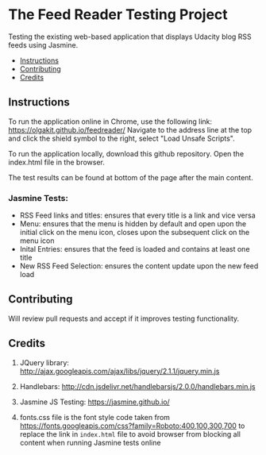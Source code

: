 # The Feed Reader Testing Project

Testing the existing web-based application that displays Udacity blog RSS feeds using Jasmine.

* [Instructions](#instructions)
* [Contributing](#contributing)
* [Credits](#credits)

## Instructions
To run the application online in Chrome, use the following link:
https://olgakit.github.io/feedreader/
Navigate to the address line at the top and click the shield symbol to the right, select "Load Unsafe Scripts".

To run the application locally, download this github repository. Open the index.html file in the browser.

The test results can be found at bottom of the page after the main content.

### Jasmine Tests:

  * RSS Feed links and titles: ensures that every title is a link and vice versa  
  * Menu: ensures that the menu is hidden by default and open upon the initial click on the menu icon, closes upon the subsequent click on the menu icon
  * Inital Entries: ensures that the feed is loaded and contains at least one title
  * New RSS Feed Selection: ensures the content update upon the new feed load

## Contributing
Will review pull requests and accept if it improves testing functionality.

## Credits

1. JQuery library: http://ajax.googleapis.com/ajax/libs/jquery/2.1.1/jquery.min.js

2. Handlebars: http://cdn.jsdelivr.net/handlebarsjs/2.0.0/handlebars.min.js

3. Jasmine JS Testing: https://jasmine.github.io/

4. fonts.css file is the font style code taken from https://fonts.googleapis.com/css?family=Roboto:400,100,300,700 to replace the link in `index.html` file to avoid browser from blocking all content when running Jasmine tests online
